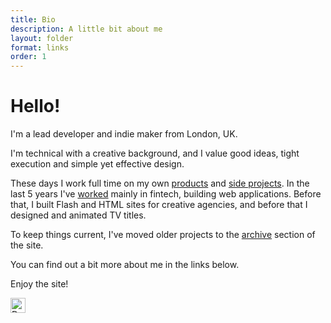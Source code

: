 ```yaml
---
title: Bio
description: A little bit about me
layout: folder
format: links
order: 1
---
```


# Hello!

I'm a lead developer and indie maker from London, UK.

I'm technical with a creative background, and I value good ideas, tight execution and simple yet effective design.

These days I work full time on my own [products](/products/) and [side projects](/projects/). In the last 5 years I've [worked](/work/) mainly in fintech, building web applications.  Before that, I built Flash and HTML sites for creative agencies, and before that I designed and animated TV titles.

To keep things current, I've moved older projects to the [archive](/archive/) section of the site.

You can find out a bit more about me in the links below.

Enjoy the site!

<img src="/favicon.svg" alt="Dave" style="height: 24px;">
